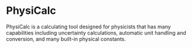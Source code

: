 # PhysiCalc
PhysiCalc is a calculating tool designed for physicists that has many capabilities including uncertainty calculations, automatic unit handling and conversion, and many built-in physical constants.
